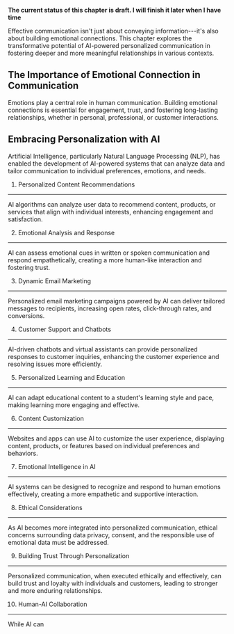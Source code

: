 **The current status of this chapter is draft. I will finish it later when I have time**

Effective communication isn't just about conveying information---it's also about building emotional connections. This chapter explores the transformative potential of AI-powered personalized communication in fostering deeper and more meaningful relationships in various contexts.

The Importance of Emotional Connection in Communication
-------------------------------------------------------

Emotions play a central role in human communication. Building emotional connections is essential for engagement, trust, and fostering long-lasting relationships, whether in personal, professional, or customer interactions.

Embracing Personalization with AI
---------------------------------

Artificial Intelligence, particularly Natural Language Processing (NLP), has enabled the development of AI-powered systems that can analyze data and tailor communication to individual preferences, emotions, and needs.

1. Personalized Content Recommendations
---------------------------------------

AI algorithms can analyze user data to recommend content, products, or services that align with individual interests, enhancing engagement and satisfaction.

2. Emotional Analysis and Response
----------------------------------

AI can assess emotional cues in written or spoken communication and respond empathetically, creating a more human-like interaction and fostering trust.

3. Dynamic Email Marketing
--------------------------

Personalized email marketing campaigns powered by AI can deliver tailored messages to recipients, increasing open rates, click-through rates, and conversions.

4. Customer Support and Chatbots
--------------------------------

AI-driven chatbots and virtual assistants can provide personalized responses to customer inquiries, enhancing the customer experience and resolving issues more efficiently.

5. Personalized Learning and Education
--------------------------------------

AI can adapt educational content to a student's learning style and pace, making learning more engaging and effective.

6. Content Customization
------------------------

Websites and apps can use AI to customize the user experience, displaying content, products, or features based on individual preferences and behaviors.

7. Emotional Intelligence in AI
-------------------------------

AI systems can be designed to recognize and respond to human emotions effectively, creating a more empathetic and supportive interaction.

8. Ethical Considerations
-------------------------

As AI becomes more integrated into personalized communication, ethical concerns surrounding data privacy, consent, and the responsible use of emotional data must be addressed.

9. Building Trust Through Personalization
-----------------------------------------

Personalized communication, when executed ethically and effectively, can build trust and loyalty with individuals and customers, leading to stronger and more enduring relationships.

10. Human-AI Collaboration
--------------------------

While AI can
